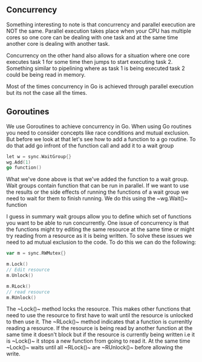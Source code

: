 ## Concurrency

Something interesting to note is that concurrency and parallel execution are NOT the same. Parallel execution takes place when your CPU has multiple cores so one core can be dealing with one task and at the same time another core is dealing with another task.

Concurrency on the other hand also allows for a situation where one core executes task 1 for some time then jumps to start executing task 2. Something similar to pipelining where as task 1 is being executed task 2 could be being read in memory.

Most of the times concurrency in Go is achieved through parallel execution but its not the case all the times.

## Goroutines

We use Goroutines to achieve concurrency in Go. When using Go routines you need to consider concepts like race conditions and mutual exclusion. But before we look at that let's see how to add a function to a go routine. To do that add go infront of the function call and add it to a wait group

```go
let w = sync.WaitGroup{}
wg.Add(1)
go function()
```

What we've done above is that we've added the function to a wait group. Wait groups contain function that can be run in parallel. If we want to use the results or the side effects of running the functions of a wait group we need to wait for them to finish running. We do this using the ~wg.Wait()~ function

I guess in summary wait groups allow you to define which set of functions you want to be able to run concurrently. One issue of concurrency is that the functions might try editing the same resource at the same time or might try reading from a resource as it is being written. To solve these issues we need to ad mutual exclusion to the code. To do this we can do the following:

```go
var m = sync.RWMutex{}

m.Lock()
// Edit resource
m.Unlock()

m.RLock()
// read resource
m.RUnlock()
```

The ~Lock()~ method locks the resource. This makes other functions that need to use the resource to first have to wait until the resource is unlocked to then use it. The ~RLock()~ method indicates that a function is currenltly reading a resource. If the resource is being read by another function at the same time it doesn't block but if the resource is currently being written i.e it is ~Lock()~ it stops a new function from going to read it. At the same time ~Lock()~ waits until all ~RLock()~ are ~RUnlock()~ before allowing the write.
